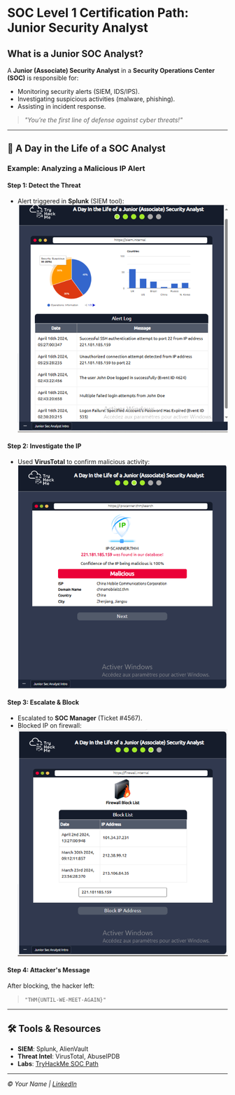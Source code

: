 #  SOC Level 1 Certification Path: Junior Security Analyst

##  What is a Junior SOC Analyst?
A **Junior (Associate) Security Analyst** in a **Security Operations Center (SOC)** is responsible for:  
- Monitoring security alerts (SIEM, IDS/IPS).  
- Investigating suspicious activities (malware, phishing).  
- Assisting in incident response.  

> *"You’re the first line of defense against cyber threats!"*  

---

## 📂 **A Day in the Life of a SOC Analyst**  
### **Example: Analyzing a Malicious IP Alert**  
#### **Step 1: Detect the Threat**  
- Alert triggered in **Splunk** (SIEM tool):  
  ![Splunk Alert](splunk-alert.png)  

#### **Step 2: Investigate the IP**  
- Used **VirusTotal** to confirm malicious activity:  
  ![VirusTotal Check](virustotal-ip.png)  

#### **Step 3: Escalate & Block**  
- Escalated to **SOC Manager** (Ticket #4567).  
- Blocked IP on firewall:  
  ![Firewall Block](firewall-block.png)  

#### **Step 4: Attacker's Message**  
After blocking, the hacker left:  
> `"THM{UNTIL-WE-MEET-AGAIN}"`  

---

## 🛠️ Tools & Resources  
- **SIEM**: Splunk, AlienVault  
- **Threat Intel**: VirusTotal, AbuseIPDB  
- **Labs**: [TryHackMe SOC Path](https://tryhackme.com/room/jrsecanalystintrouxo)

---
*© Your Name | [LinkedIn](www.linkedin.com/in/nadia-kandoul)*  
